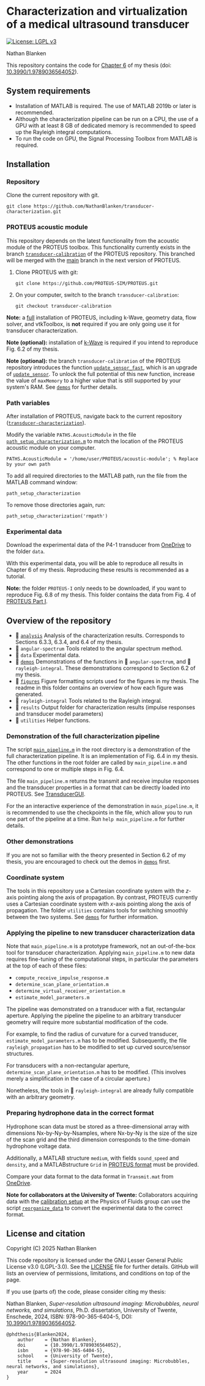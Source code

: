 # Characterization and virtualization of a medical ultrasound transducer

[![License: LGPL v3](https://img.shields.io/badge/License-LGPL_v3-blue.svg)](LICENSE)

Nathan Blanken

This repository contains the code for
[Chapter 6](https://ris.utwente.nl/ws/portalfiles/portal/469012070/thesis-Nathan-Blanken-final.pdf#chapter.6)
of my thesis (doi: [10.3990/1.9789036564052](https://doi.org/10.3990/1.9789036564052)).

## System requirements

- Installation of MATLAB is required. The use of MATLAB 2019b or later is recommended.
- Although the characterization pipeline can be run on a CPU, the use of a GPU with at least 8 GB of dedicated memory is recommended to speed up the Rayleigh integral computations.
- To run the code on GPU, the Signal Processing Toolbox from MATLAB is required.


## Installation

### Repository

Clone the current repository with git.
```
git clone https://github.com/NathanBlanken/transducer-characterization.git
```

### PROTEUS acoustic module

This repository depends on the latest functionality from the acoustic module of the PROTEUS toolbox.
This functionality currently exists in the branch
[`transducer-calibration`](https://github.com/PROTEUS-SIM/PROTEUS/tree/transducer-calibration) of the PROTEUS repository.
This branched will be merged with the
[main](https://github.com/PROTEUS-SIM/PROTEUS) branch in the next version of PROTEUS.

1. Clone PROTEUS with git:
   ```
   git clone https://github.com/PROTEUS-SIM/PROTEUS.git
   ```

3. On your computer, switch to the branch `transducer-calibration`:
   ```
   git checkout transducer-calibration
   ```

**Note:** a [full](https://github.com/PROTEUS-SIM/PROTEUS?tab=readme-ov-file#installation-of-the-simulator)
installation of PROTEUS, including k-Wave, geometry data, flow solver, and vtkToolbox, is **not** required
if you are only going use it for transducer characterization.

**Note (optional):** installation of [k-Wave](https://github.com/PROTEUS-SIM/PROTEUS?tab=readme-ov-file#k-wave) is required
if you intend to reproduce Fig. 6.2 of my thesis.

**Note (optional):** the branch `transducer-calibration` of the PROTEUS repository introduces the function [`update_sensor_fast`](https://github.com/PROTEUS-SIM/PROTEUS/blob/transducer-calibration/acoustic-module/update_sensor_fast.m), which is an upgrade of [`update_sensor`](https://github.com/PROTEUS-SIM/PROTEUS/blob/transducer-calibration/acoustic-module/update_sensor.m). To unlock the full potential of this new function, increase the value of `maxMemory` to a higher value that is still supported by your system's RAM. See [`demos`](demos) for further details.

### Path variables

After installation of PROTEUS, navigate back to the current repository ([`transducer-characterization`](.)).

Modify the variable `PATHS.AcousticModule` in the file [`path_setup_characterization.m`](path_setup_characterization.m)
to match the location of the PROTEUS acoustic module on your computer.
```
PATHS.AcousticModule = '/home/user/PROTEUS/acoustic-module'; % Replace by your own path
```

To add all required directories to the MATLAB path, run the file from the MATLAB command window:
```
path_setup_characterization
```
To remove those directories again, run:
```
path_setup_characterization('rmpath')
```


### Experimental data

Download the experimental data of the P4-1 transducer from
[OneDrive](https://1drv.ms/f/c/fe975ead3b11d6d3/Ek-SK2o5JUNJsiGdrkEMU6EBnS5d8OiVziYacTNIxwcKOw)
to the folder `data`.

With this experimental data, you will be able to reproduce all results in Chapter 6 of my thesis.
Reproducing these results is recommended as a tutorial.

**Note:** the folder `PROTEUS-I` only needs to be downloaded,
if you want to reproduce Fig. 6.8 of my thesis.
This folder contains the data from Fig. 4 of [PROTEUS Part I](https://ieeexplore.ieee.org/document/10597664).

## Overview of the repository

- 📂 [`analysis`](analysis) Analysis of the characterization results.
  Corresponds to Sections 6.3.3, 6.3.4, and 6.4 of my thesis.
- 📂 `angular-spectrum` Tools related to the angular spectrum method.
- 📂 `data` Experimental data.
- 📂 [`demos`](demos) Demonstrations of the functions in 📂 `angular-spectrum`, and 📂 `rayleigh-integral`.
  These demonstrations correspond to Section 6.2 of my thesis.
- 📂 [`figures`](figures) Figure formatting scripts used for the figures in my thesis.
  The readme in this folder contains an overview of how each figure was generated.
- 📂 `rayleigh-integral` Tools related to the Rayleigh integral.
- 📂 `results` Output folder for characterization results
    (impulse responses and transducer model parameters)
- 📂 `utilities` Helper functions.


### Demonstration of the full characterization pipeline

The script [`main_pipeline.m`](main_pipeline.m) in the root directory is
a demonstration of the full characterization pipeline.
It is an implementation of Fig. 6.4 in my thesis.
The other functions in the root folder are called by `main_pipeline.m` and
correspond to one or multiple steps in Fig. 6.4.

The file `main_pipeline.m` returns the transmit and receive impulse responses
and the transducer properties in a format that can be directly loaded into PROTEUS.
See [TransducerGUI](https://github.com/PROTEUS-SIM/PROTEUS/blob/main/documentation/TransducerGUI.md).

For the an interactive experience of the demonstration in `main_pipeline.m`,
it is recommended to use the checkpoints in the file,
which allow you to run one part of the pipeline at a time.
Run `help main_pipeline.m` for further details.

### Other demonstrations

If you are not so familiar with the theory presented in Section 6.2 of my thesis,
you are encouraged to check out the demos in [`demos`](demos) first.

### Coordinate system

The tools in this repository use a Cartesian coordinate system with the *z*-axis pointing along the axis of propagation.
By contrast, PROTEUS currently uses a Cartesian coordinate system with *x*-axis pointing along the axis of propagation.
The folder `utilities` contains tools for switching smoothly between the two systems.
See [`demos`](demos) for further information.

### Applying the pipeline to new transducer characterization data

Note that `main_pipeline.m` is a prototype framework, not an out-of-the-box tool
for transducer characterization.
Applying `main_pipeline.m` to new data requires fine-tuning of the computational steps,
in particular the parameters at the top of each of these files:
 - `compute_receive_impulse_response.m`
 - `determine_scan_plane_orientation.m`
 - `determine_virtual_receiver_orientation.m`
 - `estimate_model_parameters.m`

The pipeline was demonstrated on a transducer with a flat, rectangular aperture.
Applying the pipeline the pipeline to an arbitrary transducer geometry will require more substantial modification of the code.

For example, to find the radius of curvature for a curved transducer, `estimate_model_parameters.m` has to be modified.
Subsequently, the file `rayleigh_propagation` has to be modified to set up curved source/sensor structures.

For transducers with a non-rectangular aperture, `determine_scan_plane_orientation.m` has to be modified.
(This involves merely a simplification in the case of a circular aperture.)

Nonetheless, the tools in 📂 `rayleigh-integral` are already fully compatible with an arbitrary geometry.

### Preparing hydrophone data in the correct format

Hydrophone scan data must be stored as a three-dimensional array with dimensions Nx-by-Ny-by-Nsamples,
where Nx-by-Ny is the size of the size of the scan grid and the third dimension corresponds to the time-domain hydrophone voltage data.

Additionally,
a MATLAB structure `medium`, with fields `sound_speed` and `density`, and
a MATLABstructure `Grid` in [PROTEUS format](https://github.com/PROTEUS-SIM/PROTEUS/blob/main/acoustic-module/define_grid.m) must be provided.

Compare your data format to the data format in `Transmit.mat` from [OneDrive](https://1drv.ms/f/c/fe975ead3b11d6d3/Ek-SK2o5JUNJsiGdrkEMU6EBnS5d8OiVziYacTNIxwcKOw).

**Note for collaborators at the University of Twente:**
Collaborators acquiring data with the [calibration setup](https://github.com/NathanBlanken/calibration-setup) at the Physics of Fluids group
can use the script [`reorganize_data`](utilities/reorganize_data.m)
to convert the experimental data to the correct format.


## License and citation

Copyright (C) 2025 Nathan Blanken

This code repository is licensed under the GNU Lesser General Public License v3.0 (LGPL-3.0).
See the [LICENSE](./LICENSE) file for further details.
GitHub will lists an overview of permissions, limitations, and conditions on top of the page.

If you use (parts of) the code, please consider citing my thesis:

Nathan Blanken,
_Super-resolution ultrasound imaging:
Microbubbles, neural networks, and simulations_,
Ph.D. dissertation,
University of Twente,
Enschede,
2024,
ISBN: 978-90-365-6404-5,
DOI: [10.3990/1.9789036564052](https://doi.org/10.3990/1.9789036564052).

```
@phdthesis{Blanken2024,
    author    = {Nathan Blanken},
    doi       = {10.3990/1.9789036564052},
    isbn      = {978-90-365-6404-5},
    school    = {University of Twente},
    title     = {Super-resolution ultrasound imaging: Microbubbles, neural networks, and simulations},
    year      = 2024
}
```
